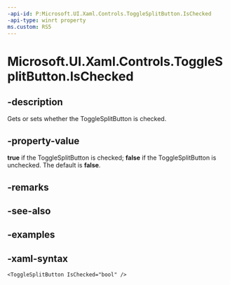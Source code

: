 ```yaml
---
-api-id: P:Microsoft.UI.Xaml.Controls.ToggleSplitButton.IsChecked
-api-type: winrt property
ms.custom: RS5
---
```

<!-- Property syntax.
public bool IsChecked { get;  set; }
-->

# Microsoft.UI.Xaml.Controls.ToggleSplitButton.IsChecked


## -description

Gets or sets whether the ToggleSplitButton is checked.


## -property-value

**true** if the ToggleSplitButton is checked; **false** if the ToggleSplitButton is unchecked. The default is **false**.


## -remarks


## -see-also


## -examples


## -xaml-syntax

```xaml
<ToggleSplitButton IsChecked="bool" />
```


